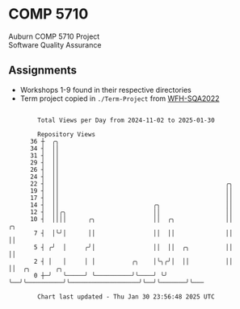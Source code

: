 # COMP 5710
Auburn COMP 5710 Project  
Software Quality Assurance

## Assignments
- Workshops 1-9 found in their respective directories
- Term project copied in `./Term-Project` from [WFH-SQA2022](https://github.com/wumphlett/WFH-SQA2022-AUBURN)

```

        Total Views per Day from 2024-11-02 to 2025-01-30

        Repository Views
      36 ┼  ╭╮
      34 ┤  ││
      31 ┤  ││
      29 ┤  ││
      26 ┤  ││
      24 ┤  ││
      22 ┤  ││                                              ╭╮
      19 ┤  ││                                              ││
      17 ┤  ││                                              ││
      14 ┤  ││                          ╭╮                  ││
      12 ┤  ││╭╮                        ││                  ││
      10 ┤  ││││      ╭╮                ││  ╭╮              ││                   ╭╮
       7 ┤  │╰╯│      ││                ││  ││              ││                   ││
       5 ┤ ╭╯  │     ╭╯│                ││  ││  ╭╮          ││                   ││
       2 ┤ │   │     │ │          ╭╮    │╰╮╭╯│  ││          ││                   ││  ╭╮       ╭╮
       0 ┼─╯   ╰─────╯ ╰──────────╯╰────╯ ╰╯ ╰──╯╰──────────╯╰───────────────────╯╰──╯╰───────╯╰───

        Chart last updated - Thu Jan 30 23:56:48 2025 UTC
        
```
